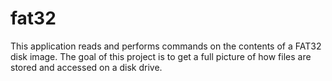 # fat32
This application reads and performs commands on the contents of a FAT32 disk image. The goal of this project is to get a full picture of how files are stored and accessed on a disk drive.
